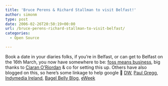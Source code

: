 ```yaml
---
title: 'Bruce Perens & Richard Stallman to visit Belfast!'
author: simonm
type: post
date: 2006-02-26T20:50:19+00:00
url: /bruce-perens-richard-stallman-to-visit-belfast/
categories:
  - Open Source

---
```

Book a date in your diaries folks, if you&#8217;re in Belfast, or can get to Belfast on the 16th March, you now have somewhere to be: [foss means business][1], big thanks to [Ciaran O&#8217;Riordan][2] & co for setting this up. Others have also blogged on this, so here&#8217;s some linkage to help google 🙂 [DW][3], [Paul Gregg][4], [Indymedia Ireland][5], [Bagel Belly Blog][6], [eWeek][7]

 [1]: http://foss-means-business.org/Home
 [2]: http://ciaran.compsoc.com/
 [3]: http://botanicus.net/dw/weblog.php#entry_1139960757
 [4]: http://www.pgregg.com/forums/viewtopic.php?tid=61&action=new
 [5]: http://www.indymedia.ie/article/74369
 [6]: http://www.andrewsavory.com/blog/archives/001053.html
 [7]: http://blog.eweek.com/blogs/eweek/archive/2006/02/22/6181.aspx
